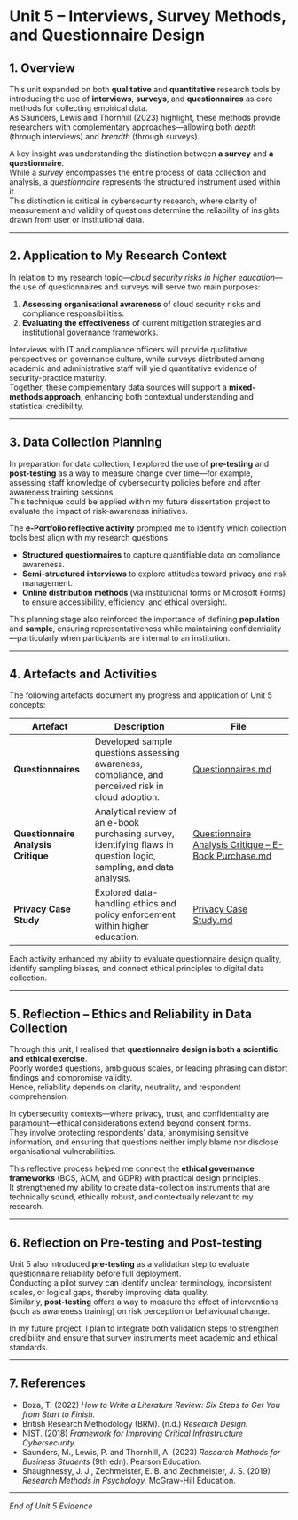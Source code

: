 # Unit 5 – Interviews, Survey Methods, and Questionnaire Design

## 1. Overview
This unit expanded on both **qualitative** and **quantitative** research tools by introducing the use of **interviews**, **surveys**, and **questionnaires** as core methods for collecting empirical data.  
As Saunders, Lewis and Thornhill (2023) highlight, these methods provide researchers with complementary approaches—allowing both *depth* (through interviews) and *breadth* (through surveys).  

A key insight was understanding the distinction between **a survey** and **a questionnaire**.  
While a *survey* encompasses the entire process of data collection and analysis, a *questionnaire* represents the structured instrument used within it.  
This distinction is critical in cybersecurity research, where clarity of measurement and validity of questions determine the reliability of insights drawn from user or institutional data.

---

## 2. Application to My Research Context
In relation to my research topic—*cloud security risks in higher education*—the use of questionnaires and surveys will serve two main purposes:
1. **Assessing organisational awareness** of cloud security risks and compliance responsibilities.  
2. **Evaluating the effectiveness** of current mitigation strategies and institutional governance frameworks.  

Interviews with IT and compliance officers will provide qualitative perspectives on governance culture, while surveys distributed among academic and administrative staff will yield quantitative evidence of security-practice maturity.  
Together, these complementary data sources will support a **mixed-methods approach**, enhancing both contextual understanding and statistical credibility.

---

## 3. Data Collection Planning
In preparation for data collection, I explored the use of **pre-testing** and **post-testing** as a way to measure change over time—for example, assessing staff knowledge of cybersecurity policies before and after awareness training sessions.  
This technique could be applied within my future dissertation project to evaluate the impact of risk-awareness initiatives.

The **e-Portfolio reflective activity** prompted me to identify which collection tools best align with my research questions:
- **Structured questionnaires** to capture quantifiable data on compliance awareness.  
- **Semi-structured interviews** to explore attitudes toward privacy and risk management.  
- **Online distribution methods** (via institutional forms or Microsoft Forms) to ensure accessibility, efficiency, and ethical oversight.

This planning stage also reinforced the importance of defining **population** and **sample**, ensuring representativeness while maintaining confidentiality—particularly when participants are internal to an institution.

---

## 4. Artefacts and Activities
The following artefacts document my progress and application of Unit 5 concepts:

| Artefact | Description | File |
|-----------|--------------|------|
| **Questionnaires** | Developed sample questions assessing awareness, compliance, and perceived risk in cloud adoption. | [Questionnaires.md](unit04/Questionnaires.md) |
| **Questionnaire Analysis Critique** | Analytical review of an e-book purchasing survey, identifying flaws in question logic, sampling, and data analysis. | [Questionnaire Analysis Critique – E-Book Purchase.md](unit04/Questionnaire%20Analysis%20Critique%20E-Book%20Purch.md) |
| **Privacy Case Study** | Explored data-handling ethics and policy enforcement within higher education. | [Privacy Case Study.md](unit04/Privcy%20case%20study%20.md) |

Each activity enhanced my ability to evaluate questionnaire design quality, identify sampling biases, and connect ethical principles to digital data collection.

---

## 5. Reflection – Ethics and Reliability in Data Collection
Through this unit, I realised that **questionnaire design is both a scientific and ethical exercise**.  
Poorly worded questions, ambiguous scales, or leading phrasing can distort findings and compromise validity.  
Hence, reliability depends on clarity, neutrality, and respondent comprehension.

In cybersecurity contexts—where privacy, trust, and confidentiality are paramount—ethical considerations extend beyond consent forms.  
They involve protecting respondents’ data, anonymising sensitive information, and ensuring that questions neither imply blame nor disclose organisational vulnerabilities.

This reflective process helped me connect the **ethical governance frameworks** (BCS, ACM, and GDPR) with practical design principles.  
It strengthened my ability to create data-collection instruments that are technically sound, ethically robust, and contextually relevant to my research.

---

## 6. Reflection on Pre-testing and Post-testing
Unit 5 also introduced **pre-testing** as a validation step to evaluate questionnaire reliability before full deployment.  
Conducting a pilot survey can identify unclear terminology, inconsistent scales, or logical gaps, thereby improving data quality.  
Similarly, **post-testing** offers a way to measure the effect of interventions (such as awareness training) on risk perception or behavioural change.  

In my future project, I plan to integrate both validation steps to strengthen credibility and ensure that survey instruments meet academic and ethical standards.

---

## 7. References
- Boza, T. (2022) *How to Write a Literature Review: Six Steps to Get You from Start to Finish.*  
- British Research Methodology (BRM). (n.d.) *Research Design.*  
- NIST. (2018) *Framework for Improving Critical Infrastructure Cybersecurity.*  
- Saunders, M., Lewis, P. and Thornhill, A. (2023) *Research Methods for Business Students* (9th edn). Pearson Education.  
- Shaughnessy, J. J., Zechmeister, E. B. and Zechmeister, J. S. (2019) *Research Methods in Psychology.* McGraw-Hill Education.  

---

*End of Unit 5 Evidence*
